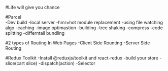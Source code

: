 #Life will give you chance


#Parcel\
-Dev build
-local server
-hmr=hot module replacement
-using file watching algo
-caching
-image optimastion
-building
-tree shaking
-compress
-code splitting
-differntail bundling

#2 types of Routing In Web Pages
-Client Side Rounting
-Server Side Routing


#Redux Toolkit
-Install @reduxjs/toolkit and react-redux
-build your store 
-slice(cart slice)
-dispatch(action)
-Selector
